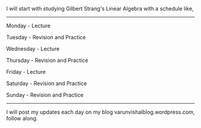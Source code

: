 I will start with studying Gilbert Strang's Linear Algebra with a schedule like,

-----------------------------------------------------------------------------------------------------------------------------------------------------------------------------------------------------------------------

Monday - Lecture

Tuesday - Revision and Practice

Wednesday - Lecture

Thursday - Revision and Practice

Friday - Lecture

Saturday - Revision and Practice

Sunday - Revision and Practice

-----------------------------------------------------------------------------------------------------------------------------------------------------------------------------------------------------------------------

I will post my updates each day on my blog varunvishalblog.wordpress.com, follow along.
